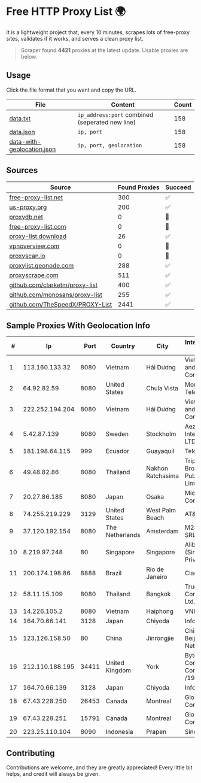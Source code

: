 
# Free HTTP Proxy List 🌍

It is a lightweight project that, every 10 minutes, scrapes lots of free-proxy sites, validates if it works, and serves a clean proxy list.


> Scraper found **4421** proxies at the latest update. Usable proxies are below.

## Usage

Click the file format that you want and copy the URL.


|File|Content|Count|
|----|-------|-----|
|[data.txt](https://raw.githubusercontent.com/themiralay/Proxy-List-World/master/data.txt)|`ip_address:port` combined (seperated new line)|158|
|[data.json](https://raw.githubusercontent.com/themiralay/Proxy-List-World/master/data.json)|`ip, port`|158|
|[data-with-geolocation.json](https://raw.githubusercontent.com/themiralay/Proxy-List-World/master/data-with-geolocation.json)|`ip, port, geolocation`|158|

## Sources

|Source|Found Proxies|Succeed|
|------|-------------|-------|
|[free-proxy-list.net](https://free-proxy-list.net)|300|✅|
|[us-proxy.org](https://www.us-proxy.org)|200|✅|
|[proxydb.net](http://proxydb.net)|0|🚫|
|[free-proxy-list.com](https://free-proxy-list.com/?page=&port=&type%5B%5D=http&type%5B%5D=https&up_time=0&search=Search)|0|🚫|
|[proxy-list.download](https://www.proxy-list.download/HTTP)|26|✅|
|[vpnoverview.com](https://vpnoverview.com/privacy/anonymous-browsing/free-proxy-servers)|0|🚫|
|[proxyscan.io](https://www.proxyscan.io)|0|🚫|
|[proxylist.geonode.com](https://proxylist.geonode.com/api/proxy-list?limit=300&page=1&sort_by=lastChecked&sort_type=desc&protocols=http,https)|288|✅|
|[proxyscrape.com](https://api.proxyscrape.com/v2/?request=displayproxies&protocol=http&timeout=10000&country=all&ssl=all&anonymity=all)|511|✅|
|[github.com/clarketm/proxy-list](https://raw.githubusercontent.com/clarketm/proxy-list/master/proxy-list-raw.txt)|400|✅|
|[github.com/monosans/proxy-list](https://raw.githubusercontent.com/monosans/proxy-list/main/proxies/http.txt)|255|✅|
|[github.com/TheSpeedX/PROXY-List](https://raw.githubusercontent.com/TheSpeedX/PROXY-List/master/http.txt)|2441|✅|


## Sample Proxies With Geolocation Info

|#|Ip|Port|Country|City|Internet Service Provider|
|-|--|----|-------|----|-------------------------|
|1|113.160.133.32|8080|Vietnam|Hải Dương|VietNam Post and Telecom Corporation|
|2|64.92.82.59|8080|United States|Chula Vista|Momentum Telecom, Inc.|
|3|222.252.194.204|8080|Vietnam|Hải Dương|VietNam Post and Telecom Corporation|
|4|5.42.87.139|8080|Sweden|Stockholm|Aeza International LTD|
|5|181.198.64.115|999|Ecuador|Guayaquil|Telconet S.A|
|6|49.48.82.86|8080|Thailand|Nakhon Ratchasima|Triple T Broadband Public Company Limited|
|7|20.27.86.185|8080|Japan|Osaka|Microsoft Corporation|
|8|74.255.219.229|3129|United States|West Palm Beach|AT&T Corp.|
|9|37.120.192.154|8080|The Netherlands|Amsterdam|M247 Europe SRL|
|10|8.219.97.248|80|Singapore|Singapore|Alibaba Cloud (Singapore) Private Limited|
|11|200.174.198.86|8888|Brazil|Rio de Janeiro|Claro S.A|
|12|58.11.15.109|8080|Thailand|Bangkok|True Internet Corporation CO. Ltd.|
|13|14.226.105.2|8080|Vietnam|Haiphong|VNPT|
|14|164.70.66.141|3128|Japan|Chiyoda|InfoSphere|
|15|123.126.158.50|80|China|Jinrongjie|China Unicom Beijing Province Network|
|16|212.110.188.195|34411|United Kingdom|York|Bytemark Computer Consulting Ltd /19|
|17|164.70.66.139|3128|Japan|Chiyoda|InfoSphere|
|18|67.43.228.250|26453|Canada|Montreal|GloboTech Communications|
|19|67.43.228.251|15791|Canada|Montreal|GloboTech Communications|
|20|223.25.110.104|8090|Indonesia|Prapen|SinergiNet|



## Contributing

Contributions are welcome, and they are greatly appreciated! Every
little bit helps, and credit will always be given.


